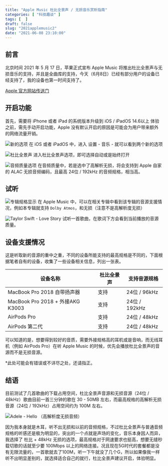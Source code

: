 ```yaml
---
title: "Apple Music 杜比全景声 / 无损音乐赏析指南"
categories: [ "科技趣谈" ]
tags: [  ]
draft: false
slug: "2021applemusic2"
date: "2021-06-08 23:10:00"
---
```


## 前言
北京时间 2021 年 5 月 17 日，苹果正式宣布 Apple Music 将推出杜比全景声与无损音乐的支持，并且是全曲库的支持，今天（6月8日）已经有部分用户的设备已经支持了，我的设备也第一时间支持了。

[Apple 官方网站传送门][1]

## 开启功能
首先，需要将 iPhone 或者 iPad 的系统版本升级到 iOS / iPadOS 14.6以上
体验之前，需先手动开启功能，Apple 没有默认开启的原因是可能会为用户带来额外的网络流量开销。

![新的选项][2]
在 iOS 或者 iPadOS 中，进入 设置 - 音乐 - 就可以看到两个新的选项

![杜比全景声][3]
进入杜比全景声选项，即可选择自动或是始终打开

![音频质量选项][4]
在音频质量中，若是选中了高解析无损，将会支持到 Apple 自家的 ALAC 无损音频编码，且最高 24位 / 192kHz 的音频规格，相当高。

## 试听
![专辑规格显示][5]
在 Apple Music 中，可以在相关专辑中看到该专辑的音源支援情况，例如本专辑就支持 `Dolby Atmos`，和无损（注意不是高解析度无损）

![Taylor Swift - Love Story][6]
试听一首歌曲，在歌词下方会看到当前播放的音源质量。

## 设备支援情况
这是听取新的音源的重中之重，不同的设备所能支持的最高规格是不同的，下面根据笔者自有的设备，收集了一些设备相关信息，列出一张表。

| 设备名称                     | 杜比全景声 | 支持音源规格 |
| -------------------------------- | ---------- | ------------- |
| MacBook Pro 2018 自带扬声器 | 支持     | 24位 / 96kHz |
| MacBook Pro 2018 + 外接AKG K3003 | 支持     | 24位 / 192kHz |
| AirPods Pro                      | 支持     | 24位 / 48kHz |
| AirPods 第二代                    | 支持     | 24位 / 48kHz |

可以知道的是，想要得到较好的音质，需要外接规格高的耳机或是音响，而无线耳机（例如 AirPods Pro）在听 Apple Music 的时候，优先会播放杜比全景声的音源而不是无损音源。

*此处可能会有错误或不详尽之处，还请指正。

## 结语

目前测试了几首歌曲的下载占用空间，杜比全景声音源和无损音源（24位 / 48kHz）歌曲目前一首三分钟的歌在 30 - 50MB 左右，而最高规格的高解析无损音源（24位 / 192kHz）占用空间约为 100M 左右。

![Adele - Hello （高解析度无损音频）][7]

因为我本身就是木耳，听不出无损和以前的音频规格，不过杜比全景声与普通音频规格的听感还是极为明显的，突出的一个点就是声场的变化，音乐本身因人而异，我选择了 杜比 + 48kHz 无损的选项，最高规格对于网速要求也挺高，想要无缝秒载切歌的话就至少要 100Mbps 以上的网络连接。况且现在5G时代的套餐都是没有无限流量的，一首歌就去了100M，听一下午就没了几个G，所以如果像我一样听不出明显差别的，就选择适合自己的就行，杜比全景声建议开启，体验明显。

 


  [1]: https://www.apple.com.cn/newsroom/2021/05/apple-music-announces-spatial-audio-and-lossless-audio/
  [2]: https://cdn.rhyland.cn/typecho/2021/06/08/new-options.jpeg
  [3]: https://cdn.rhyland.cn/typecho/2021/06/08/Dolby-option.png
  [4]: https://cdn.rhyland.cn/typecho/2021/06/08/audio-quality.png
  [5]: https://cdn.rhyland.cn/typecho/2021/06/08/album-support.png
  [6]: https://cdn.rhyland.cn/typecho/2021/06/08/Dolby-listening.png
  [7]: https://cdn.rhyland.cn/typecho/2021/06/09/loseless-space.png